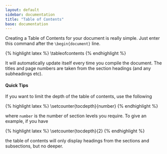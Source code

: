 ```yaml
---
layout: default
sidebar: documentation
title: "Table of Contents"
base: documentation
---
```


Creating a Table of Contents for your document is really simple. Just enter this command after the `\begin{document}` line.

{% highlight latex %}
\tableofcontents
{% endhighlight %}

It will automatically update itself every time you compile the document. The titles and page numbers are taken from the section headings (and any subheadings etc).

#### Quick Tips
If you want to limit the depth of the table of contents, use the following

{% highlight latex %}
\setcounter{tocdepth}{number}
{% endhighlight %}

where `number` is the number of section levels you require. To give an example, if you have

{% highlight latex %}
\setcounter{tocdepth}{2}
{% endhighlight %}

the table of contents will only display headings from the sections and subsections, but no deeper.
